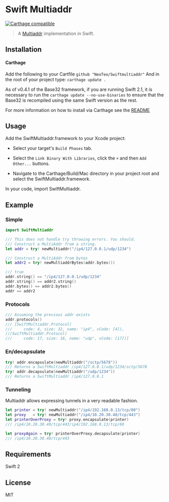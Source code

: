 Swift Multiaddr
===============

[![Carthage compatible](https://img.shields.io/badge/Carthage-compatible-4BC51D.svg?style=flat)](https://github.com/Carthage/Carthage)

> A [Multiaddr](https://github.com/jbenet/multiaddr) implementation in Swift.

## Installation
#### Carthage
Add the following to your Cartfile
	`github "NeoTeo/Swiftmultiaddr"`
And in the root of your project type:
	`carthage update .`

As of v0.4.1 of the Base32 framework, if you are running Swift 2.1, it is necessary to run the `carthage update --no-use-binaries` to ensure that the Base32 is recompiled using the same Swift version as the rest.

For more information on how to install via Carthage see the [README](https://github.com/Carthage/Carthage#adding-frameworks-to-an-application)

## Usage
Add the SwiftMultiaddr.framework to your Xcode project:
- Select your target's `Build Phases` tab.

- Select the `Link Binary With Libraries`, click the `+` and then `Add Other...` buttons.

- Navigate to the Carthage/Build/Mac directory in your project root and select the SwiftMultiaddr.framework. 

In your code, import SwiftMultiaddr.
## Example
### Simple
```Swift
import SwiftMultiaddr

/// This does not handle try throwing errors. You should.
/// Construct a MultiAddr from a string.
let addr = try! newMultiaddr("/ip4/127.0.0.1/udp/1234")

/// Construct a MultiAddr from bytes
let addr2 = try! newMultiaddrBytes(addr.bytes())

/// true
addr.string() == "/ip4/127.0.0.1/udp/1234"
addr.string() == addr2.string()
addr.bytes() == addr2.bytes()
addr == addr2
```

### Protocols
```Swift
/// Assuming the previous addr exists
addr.protocols()
/// [SwiftMultiaddr.Protocol(
///		code: 4, size: 32, name: "ip4", vCode: [4]), 
///SwiftMultiaddr.Protocol(
///		code: 17, size: 16, name: "udp", vCode: [17])] 
```

### En/decapsulate
```Swift
try! addr.encapsulate(newMultiaddr("/sctp/5678"))
/// Returns a SwiftMultiaddr /ip4/127.0.0.1/udp/1234/sctp/5678
try! addr.decapsulate(newMultiaddr("/udp/1234"))
/// Returns a SwiftMultiaddr /ip4/127.0.0.1
```

### Tunneling
Multiaddr allows expressing tunnels in a very readable fashion.
```Swift
let printer = try! newMultiaddr("/ip4/192.168.0.13/tcp/80")
let proxy   = try! newMultiaddr("/ip4/10.20.30.40/tcp/443")
let printerOverProxy = try! proxy.encapsulate(printer)
/// /ip4/10.20.30.40/tcp/443/ip4/192.168.0.13/tcp/80

let proxyAgain = try! printerOverProxy.decapsulate(printer) 
/// /ip4/10.20.30.40/tcp/443
```
## Requirements
 Swift 2

## License
MIT
